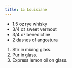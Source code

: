 ```yaml
---
title: La Louisiane
---
```


- 1.5 oz rye whisky
- 3/4 oz sweet vermout
- 3/4 oz benedictine
- 2 dashes of angostura

1. Stir in mixing glass.
1. Pur in glass.
1. Express lemon oil on glass.
